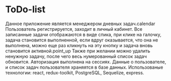 # ToDo-list
Данное приложение является менеджером дневных задач.calendar Пользователь регистрируется, заходит в личный кабинет. Все записанные задачи отображаются в виде спика, при клике на галочку, задача становится выполненной, если вдруг оказывается, что она не выполнена, можно еще раз кликнуть на эту кнопку и задача вновь становится активной.point_up Также при желании можно удалить ненужную задачу, после чего весь нумерованный список задач обновится. Авторизация выполнена на сессиях. Данные о пользователе, и список задач пользователя храняятся в базе данных. Использованые технологии: react, redux-toolkit, PostgreSQL, Sequelize, express.
